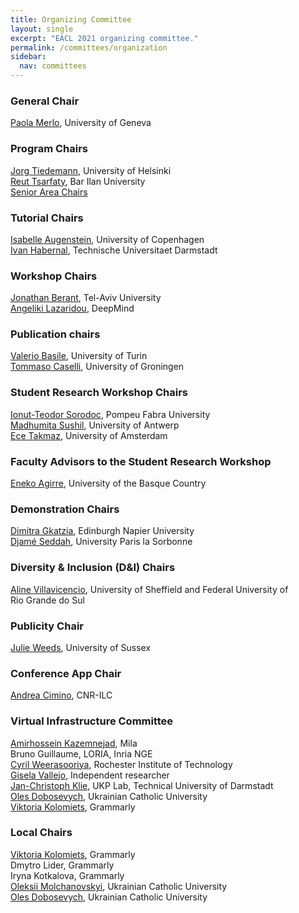 ```yaml
---
title: Organizing Committee
layout: single
excerpt: "EACL 2021 organizing committee."
permalink: /committees/organization
sidebar:
  nav: committees
---
```


### General Chair

<a href="https://www.unige.ch/lettres/linguistique/collaborateurs/profs/home/">Paola Merlo</a>, University of Geneva

### Program Chairs

<a href="https://blogs.helsinki.fi/tiedeman/">Jorg Tiedemann</a>, University of Helsinki<br />
<a href="https://cs.biu.ac.il/staff/118">Reut Tsarfaty</a>, Bar Ilan University<br />
<a href="/committees/program">Senior Area Chairs</a>

### Tutorial Chairs

<a href="https://isabelleaugenstein.github.io/">Isabelle Augenstein</a>, University of Copenhagen<br/>
<a href="https://habernal.github.io/">Ivan Habernal</a>, Technische Universitaet Darmstadt

### Workshop Chairs

<a href="https://www.cs.tau.ac.il/~joberant/">Jonathan Berant</a>, Tel-Aviv University<br/>
<a href="http://angelikilazaridou.github.io/">Angeliki Lazaridou</a>, DeepMind

### Publication chairs

<a href="https://valeriobasile.github.io/">Valerio Basile</a>, University of Turin<br/>
<a href="https://www.rug.nl/staff/t.caselli/">Tommaso Caselli</a>, University of Groningen

### Student Research Workshop Chairs

<a href="https://sorodoc.github.io/">Ionut-Teodor Sorodoc</a>, Pompeu Fabra University<br/>
<a href="https://madhumitasushil.github.io/">Madhumita Sushil</a>, University of Antwerp<br/>
<a href="http://ecekt.github.io/">Ece Takmaz</a>, University of Amsterdam

### Faculty Advisors to the Student Research Workshop

<a href="http://ixa2.si.ehu.eus/eneko">Eneko Agirre</a>, University of the Basque Country

### Demonstration Chairs

<a href="https://dimitragkatzia.wordpress.com/">Dimitra Gkatzia</a>, Edinburgh Napier University<br/>
<a href="http://pauillac.inria.fr/~seddah/">Djamé Seddah</a>, University Paris la Sorbonne

### Diversity &amp; Inclusion (D&amp;I) Chairs

<a href="https://sites.google.com/view/alinev">Aline Villavicencio</a>, University&nbsp;of&nbsp;Sheffield and Federal&nbsp;University of Rio&nbsp;Grande&nbsp;do&nbsp;Sul

### Publicity Chair

<a href="https://profiles.sussex.ac.uk/p116624-julie-weeds">Julie Weeds</a>, University of Sussex

### Conference App Chair

<a href="http://www.ilc.cnr.it/en/content/andrea-cimino">Andrea Cimino</a>, CNR-ILC

### Virtual Infrastructure Committee

<a href="https://kazemnejad.com">Amirhossein Kazemnejad</a>, Mila<br/>
Bruno Guillaume, LORIA, Inria NGE<br/>
<a href="https://cyrilw.com/">Cyril Weerasooriya</a>, Rochester Institute of Technology<br/> 
<a href="https://g-vallejo.github.io/">Gisela Vallejo</a>, Independent researcher<br/> 
<a href="https://www.informatik.tu-darmstadt.de/ukp/ukp_home/staff_ukp/detailseite_mitarbeiter_1_41792.en.jsp">Jan-Christoph Klie</a>, UKP Lab, Technical University of Darmstadt<br/>
<a href="https://apps.ucu.edu.ua/en/oles-dobosevych/?fbclid=IwAR2zCt9wg4xbuKU1yiK7uLVQycfKNZE3L19gbRpfuU3n7Xt7LgMxblD6kO4">Oles Dobosevych</a>, Ukrainian Catholic University<br/>
<a href="https://www.linkedin.com/in/viktoria-kolomiets-54689293/">Viktoria Kolomiets</a>, Grammarly

### Local Chairs

<a href="https://www.linkedin.com/in/viktoria-kolomiets-54689293/">Viktoria Kolomiets</a>, Grammarly<br />
Dmytro Lider, Grammarly<br />
Iryna Kotkalova, Grammarly<br />
<a href="https://apps.ucu.edu.ua/en/oleksii-molchanovskyi/?fbclid=IwAR1G7n6TFV2GQTvJyTkLP62nEWMJWfaxl1enqEs6VYjQUBn0JcW1G9y7CLQ">Oleksii Molchanovskyi</a>, Ukrainian Catholic University<br />
<a href="https://apps.ucu.edu.ua/en/oles-dobosevych/?fbclid=IwAR2zCt9wg4xbuKU1yiK7uLVQycfKNZE3L19gbRpfuU3n7Xt7LgMxblD6kO4">Oles Dobosevych</a>, Ukrainian Catholic University